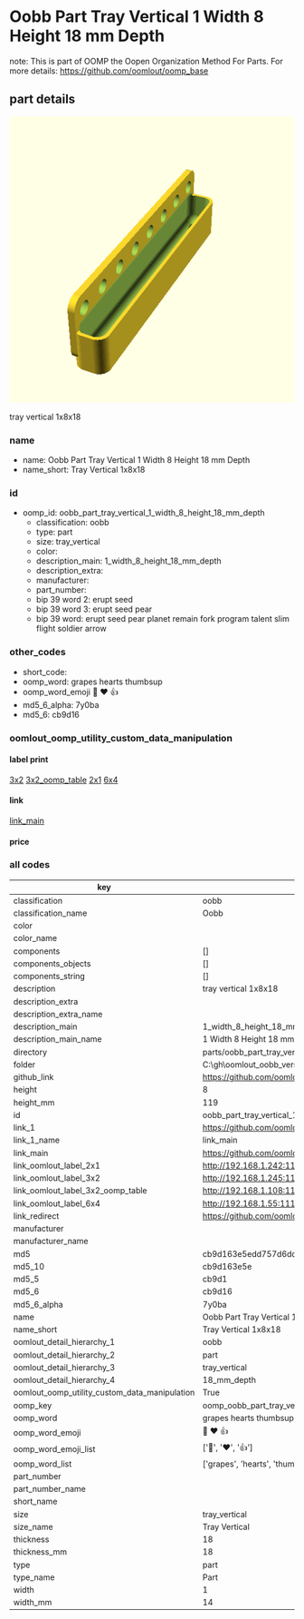# Oobb Part Tray Vertical 1 Width 8 Height 18 mm Depth  

note: This is part of OOMP the Oopen Organization Method For Parts. For more details: https://github.com/oomlout/oomp_base

##  part details
  

[![](3dpr.png)](3dpr.png)

tray vertical 1x8x18



### name
* name: Oobb Part Tray Vertical 1 Width 8 Height 18 mm Depth
* name_short: Tray Vertical 1x8x18 
### id
* oomp_id: oobb_part_tray_vertical_1_width_8_height_18_mm_depth
  * classification: oobb
  * type: part
  * size: tray_vertical
  * color: 
  * description_main: 1_width_8_height_18_mm_depth
  * description_extra: 
  * manufacturer: 
  * part_number: 
  * bip 39 word 2: erupt seed
  * bip 39 word 3: erupt seed pear
  * bip 39 word: erupt seed pear planet remain fork program talent slim flight soldier arrow

### other_codes
* short_code: 
* oomp_word: grapes hearts thumbsup
* oomp_word_emoji :grapes: :hearts: :thumbsup:
* md5_6_alpha: 7y0ba
* md5_6: cb9d16






### oomlout_oomp_utility_custom_data_manipulation
#### label print
[3x2](http://192.168.1.245:1112/?label=oomp%207y0ba)
[3x2_oomp_table](http://192.168.1.108:1112/?label=oomp%207y0ba)
[2x1](http://192.168.1.242:1112/?label=oomp%207y0ba)
[6x4](http://192.168.1.55:1112/?label=oomp%207y0ba)    

#### link

[link_main](https://github.com/oomlout/oomlout_oobb_version_4_generated_parts/tree/main/navigation_oomp/oobb/part/tray_vertical/1_width_8_height_18_mm_depth/part)                              

#### price







### all codes 
| key | value |  
| --- | --- |  
| classification | oobb |  
| classification_name | Oobb |  
| color |  |  
| color_name |  |  
| components | [] |  
| components_objects | [] |  
| components_string | [] |  
| description | tray vertical 1x8x18 |  
| description_extra |  |  
| description_extra_name |  |  
| description_main | 1_width_8_height_18_mm_depth |  
| description_main_name | 1 Width 8 Height 18 mm Depth |  
| directory | parts/oobb_part_tray_vertical_1_width_8_height_18_mm_depth |  
| folder | C:\gh\oomlout_oobb_version_4_generated_parts\parts\oobb_part_tray_vertical_1_width_8_height_18_mm_depth |  
| github_link | https://github.com/oomlout/oomlout_oomp_part_src/tree/main/parts/oobb_part_tray_vertical_1_width_8_height_18_mm_depth |  
| height | 8 |  
| height_mm | 119 |  
| id | oobb_part_tray_vertical_1_width_8_height_18_mm_depth |  
| link_1 | https://github.com/oomlout/oomlout_oobb_version_4_generated_parts/tree/main/navigation_oomp/oobb/part/tray_vertical/1_width_8_height_18_mm_depth/part |  
| link_1_name | link_main |  
| link_main | https://github.com/oomlout/oomlout_oobb_version_4_generated_parts/tree/main/navigation_oomp/oobb/part/tray_vertical/1_width_8_height_18_mm_depth/part |  
| link_oomlout_label_2x1 | http://192.168.1.242:1112/?label=oomp%207y0ba |  
| link_oomlout_label_3x2 | http://192.168.1.245:1112/?label=oomp%207y0ba |  
| link_oomlout_label_3x2_oomp_table | http://192.168.1.108:1112/?label=oomp%207y0ba |  
| link_oomlout_label_6x4 | http://192.168.1.55:1112/?label=oomp%207y0ba |  
| link_redirect | https://github.com/oomlout/oomlout_oobb_version_4_generated_parts/tree/main/parts/oobb_tray_vertical_01_08_18 |  
| manufacturer |  |  
| manufacturer_name |  |  
| md5 | cb9d163e5edd757d6ddaca5f4430ba67 |  
| md5_10 | cb9d163e5e |  
| md5_5 | cb9d1 |  
| md5_6 | cb9d16 |  
| md5_6_alpha | 7y0ba |  
| name | Oobb Part Tray Vertical 1 Width 8 Height 18 mm Depth |  
| name_short | Tray Vertical 1x8x18  |  
| oomlout_detail_hierarchy_1 | oobb |  
| oomlout_detail_hierarchy_2 | part |  
| oomlout_detail_hierarchy_3 | tray_vertical |  
| oomlout_detail_hierarchy_4 | 18_mm_depth |  
| oomlout_oomp_utility_custom_data_manipulation | True |  
| oomp_key | oomp_oobb_part_tray_vertical_1_width_8_height_18_mm_depth |  
| oomp_word | grapes hearts thumbsup |  
| oomp_word_emoji | :grapes: :hearts: :thumbsup: |  
| oomp_word_emoji_list | [':grapes:', ':hearts:', ':thumbsup:'] |  
| oomp_word_list | ['grapes', 'hearts', 'thumbsup'] |  
| part_number |  |  
| part_number_name |  |  
| short_name |  |  
| size | tray_vertical |  
| size_name | Tray Vertical |  
| thickness | 18 |  
| thickness_mm | 18 |  
| type | part |  
| type_name | Part |  
| width | 1 |  
| width_mm | 14 |  
